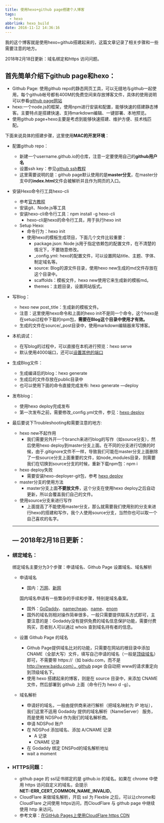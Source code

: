 ```yaml
---
title: 使用hexo+github page搭建个人博客
tags:
  - hexo
abbrlink: hexo_build
date: 2016-11-12 14:36:16
---
```


我的这个博客就是使用hexo+github搭建起来的，这篇文章记录了相关步骤和一些需要注意的地方。

2018年2月18日更新：域名绑定和https 访问问题。

<!-- more -->

## 首先简单介绍下github page和hexo：

- Github Page: 使用github repo的静态网页工具，可以无缝地与github一起使用，每个github帐号都有400M的免费空间来存放博客文件，具体的使用说明可以参看[github page网站](https://pages.github.com/)
- hexo:一个node.js的框架，使用npm进行安装和配置，能够快速的搭建静态博客。主要特点是搭建快速、支持markdown编辑、一键部署、本地预览。
- 使用github page+hexo主要是考虑到能够快速搭建、维护方便、技术栈匹配。



下面来说具体的搭建步骤，这里使用**MAC的开发环境**：

- 配置github repo：
  - 新建一个username.github.io的仓库，注意一定要使用自己的**github用户名**
  - 设置ssh key：参见[github ssh教程](https://help.github.com/articles/generating-an-ssh-key/)
  - 这里需要说明的是：github page默认使用的是**master分支**，在master分支中的**index.html**文件会被解析并且作为网页的入口。


- 安装Hexo命令行工具hexo-cli
  - 参考[官方教程](https://hexo.io/docs/index.html)
  - 安装git、Node.js等工具
  - 安装hexo-cli命令行工具：npm install -g hexo-cli
    - hexo-cli是hexo的命令行工具，用于执行hexo init
  - Setup Hexo:
    - 命令行为：hexo init <folder>
    - 使用hexo的模板生成项目，下面几个文件比较重要：
      - package.json: Node js用于指定依赖包的配置文件，在不清楚的情况下，不要随意修改。
      - _config.yml: hexo的配置文件，可以设置网站title、主题、字体、制定域名等。
      - source: Blog的源文件目录，使用hexo new生成的md文件存放在这个目录中。
      - scaffolds：模板文件，hexo new使用它来生成新的模板md。
      - themes：主题目录，设置网站版式。

- 写Blog：
  - hexo new post_title：生成新的模板文件。
  - 注意：这里使用hexo命令和上面的hexo init不是同一个命令，这个hexo是在setup过程中下载的npm包，**需要在Blog这个目录中使用才有效。**
  - 生成的文件在source/_post目录中，使用markdown编辑器来写博客。

- 本机调试：
  - 在写blog的过程中，可以直接在本机进行预览：hexo serve
  - 默认使用4000端口，还可以[设置其他的端口](https://hexo.io/docs/server.html#Custom-IP)

- 生成Blog文件：
  - 生成编译后的blog：hexo generate
  - 生成后的文件存放在public目录中
  - 也可以使用下面的命令直接完成发布: hexo generate —deploy

- 发布blog：
  - 使用hexo deploy完成发布
  - 第一次发布之前，需要修改_config.yml文件，参见：[hexo deploy](https://hexo.io/docs/deployment.html#Git)

- 最后要说下Troubleshooting和需要注意的地方:
  - hexo new不起作用
    - 我们需要另外开一个branch来进行blog的写作（如source分支），然后使用hexo deploy到master分支上面。在不同的分支进行切换的时候，由于.gitignore文件不一样，导致我们可能在master分支上面删除了一些source分支上面重要的文件，如node_modules目录，则需要我们在切换到source分支的时候，重新下载npm包：npm i
  - hexo deploy失败
    - 需要安装hexo-deployer-git包，参考 [hexo deploy](https://hexo.io/docs/deployment.html#Git)
  - master分支的使用方法
    - master分支上面**不要放文件**，这个分支在使用hexo deploy之后自动更新，所以会覆盖我们自己的文件。
  - 使用source分支来进行写作
    - 上面提高了不能使用master分支，那么就需要我们使用别的分支来进行hexo的搭建和写作，我个人使用source分支，当然你也可以取一个自己喜欢的名字。

  ------

  ## — 2018年2月18日更新：

- ### **绑定域名**：

  绑定域名主要分为3个步骤：申请域名、Github Page 设置域名、域名解析

  - 申请域名

    - 国内：[万网](https://wanwang.aliyun.com/domain/com/)、[新网](http://www.xinnet.com/domain/domain.html)

    国内域名申请有一些繁杂的手续和步骤，特别是域名备案。

    - 国外：[GoDaddy](https://www.godaddy.com/)、[namecheap](https://www.namecheap.com)、[name](https://www.name.com/)、[enom](http://www.enom.com/)
    - 国外的域名则相对操作简单很多，一般只需要提供联系方式即可，主要注意的是：Godaddy没有提供免费的域名信息保护功能，需要付费购买，否者别人可以通过 whois 查到域名持有者的信息。

  - 设置 Github Page 的域名

    - Github Page提供域名比对的功能，只需要在网站的根目录中添加 CNAME（全部大写）文件，填写自己申请的域名（一般是[顶级域名](http://baike.baidu.com/link?url=nBRFxvXXBbhf6esboaTgsAPqBASt6IT7cXro_okFQ9Xe8MOEaCnFOuJ1jxg0BRirAdJPU4XRrKZkYZSKzry4EmR21yJdMGuqG2TzJigDYipm0ZAAZTQGKg04IqSgAQ6E)）即可，不需要带 https://（如 baidu.com，而不是 http://www.baidu.com），github page 会自动把 www的请求重定向到顶级域名下。
    - 使用 hexo 搭建起来的博客，则是在 source 目录中，来添加 CNAME 文件，然后部署到 github 上面（命令行为 hexo d -g）。

  - 域名解析

    - 申请好的域名，一般由提供商来进行解析（把域名映射为 IP 地址），我们这里不适用 Godaddy 提供的域名解析（NameServer） 服务，而是使用 NDSPod 作为我们的域名解析商。
    - 申请 NDSPod 账户
    - 在 NDSPod 添加域名、添加 A/CNAME 记录
      - A 记录
      - CNAME 记录
    - 在 Godaddy 绑定 DNSPod的域名解析地址
    - wait a moment

- ### **HTTPS问题：**

  - github page 的 ssl证书绑定的是 github.io 的域名。如果在 chrome 中使用 https 访问自定义的域名，会提示**NET::ERR_CERT_COMMON_NAME_INVALID**。
  - CloudFlare 来做域名解析，开启 ssl 为 Flexble 之后，可以让chrome和 CloudFlare 之间使用 https访问，而CloudFlare 与 github page 中继续使用 http 来访问。
  - 参考文章：[在GitHub Pages上使用CloudFlare https CDN](https://blog.chionlab.moe/2016/01/28/github-pages-with-https/)